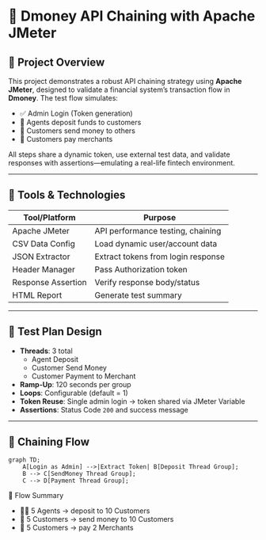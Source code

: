 # 🔗 Dmoney API Chaining with Apache JMeter

## 📝 Project Overview

This project demonstrates a robust API chaining strategy using **Apache JMeter**, designed to validate a financial system’s transaction flow in **Dmoney**. The test flow simulates:

- ✅ Admin Login (Token generation)
- 💸 Agents deposit funds to customers
- 🔄 Customers send money to others
- 🏪 Customers pay merchants

All steps share a dynamic token, use external test data, and validate responses with assertions—emulating a real-life fintech environment.

---

## 🔧 Tools & Technologies

| Tool/Platform      | Purpose                               |
|--------------------|----------------------------------------|
| Apache JMeter       | API performance testing, chaining     |
| CSV Data Config     | Load dynamic user/account data        |
| JSON Extractor      | Extract tokens from login response    |
| Header Manager      | Pass Authorization token              |
| Response Assertion  | Verify response body/status           |
| HTML Report         | Generate test summary                 |

---

## 🧾 Test Plan Design

- **Threads**: 3 total
  - Agent Deposit
  - Customer Send Money
  - Customer Payment to Merchant
- **Ramp-Up**: 120 seconds per group
- **Loops**: Configurable (default = 1)
- **Token Reuse**: Single admin login → token shared via JMeter Variable
- **Assertions**: Status Code `200` and success message

---

## 🔄 Chaining Flow

```mermaid
graph TD;
    A[Login as Admin] -->|Extract Token| B[Deposit Thread Group];
    B --> C[SendMoney Thread Group];
    C --> D[Payment Thread Group];
```
🧬 Flow Summary
- 👨‍💼 5 Agents → deposit to 10 Customers
- 🔁 5 Customers → send money to 10 Customers
- 🏦 5 Customers → pay 2 Merchants
